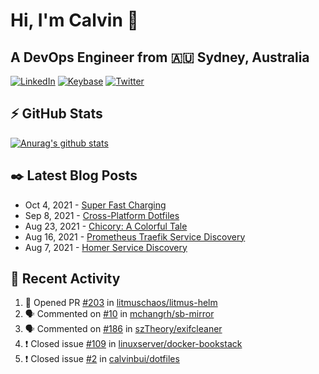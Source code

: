 # Hi, I'm Calvin 🍭
## A DevOps Engineer from 🇦🇺 Sydney, Australia</h3>

[![LinkedIn](https://img.shields.io/badge/-c–bui-0077B5?style=flat-square&labelColor=0077B5&logo=LinkedIn&logoColor=white)](https://www.linkedin.com/in/c-bui/)
[![Keybase](https://img.shields.io/badge/-calvinbui-ff6f21?style=flat-square&labelColor=ff6f21&logo=Keybase&logoColor=white)](https://keybase.io/calvinbui)
[![Twitter](https://img.shields.io/badge/-ASAPCalvin-1DA1F2?style=flat-square&labelColor=1DA1F2&logo=Twitter&logoColor=white)](https://twitter.com/ASAPCalvin)

<!-- https://github.com/rishavanand/github-profilinator -->
## ⚡ GitHub Stats
[![Anurag's github stats](https://github-readme-stats.vercel.app/api?username=calvinbui&count_private=true&hide_title=true)](https://github.com/anuraghazra/github-readme-stats)

<!-- https://github.com/gautamkrishnar/blog-post-workflow -->
## ✒️ Latest Blog Posts

<!-- BLOG-POST-LIST:START -->
- Oct 4, 2021 - [Super Fast Charging](https://calvin.me/super-fast-charging)
- Sep 8, 2021 - [Cross-Platform Dotfiles](https://calvin.me/cross-platform-dotfiles)
- Aug 23, 2021 - [Chicory: A Colorful Tale](https://calvin.me/chicory)
- Aug 16, 2021 - [Prometheus Traefik Service Discovery](https://calvin.me/prometheus-traefik-service-discovery)
- Aug 7, 2021 - [Homer Service Discovery](https://calvin.me/homer-service-discovery)

<!-- BLOG-POST-LIST:END -->

## 🏃‍ Recent Activity

<!--START_SECTION:activity-->
1. 💪 Opened PR [#203](https://github.com/litmuschaos/litmus-helm/pull/203) in [litmuschaos/litmus-helm](https://github.com/litmuschaos/litmus-helm)
2. 🗣 Commented on [#10](https://github.com/mchangrh/sb-mirror/issues/10) in [mchangrh/sb-mirror](https://github.com/mchangrh/sb-mirror)
3. 🗣 Commented on [#186](https://github.com/szTheory/exifcleaner/issues/186) in [szTheory/exifcleaner](https://github.com/szTheory/exifcleaner)
4. ❗️ Closed issue [#109](https://github.com/linuxserver/docker-bookstack/issues/109) in [linuxserver/docker-bookstack](https://github.com/linuxserver/docker-bookstack)
5. ❗️ Closed issue [#2](https://github.com/calvinbui/dotfiles/issues/2) in [calvinbui/dotfiles](https://github.com/calvinbui/dotfiles)
<!--END_SECTION:activity-->
